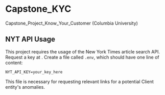 # Capstone_KYC
Capstone_Project_Know_Your_Customer (Columbia University)



## NYT API Usage

This project requires the usage of the New York Times article search API.  Request a key at [](developer.nytimes.com). Create a file called `.env`, which should have one line of content:

```
NYT_API_KEY=your_key_here
```

This file is necessary for requesting relevant links for a potential Client entity's anomalies.
